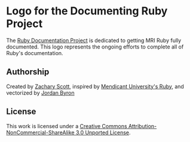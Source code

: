 # Logo for the Documenting Ruby Project

The [Ruby Documentation Project](http://documenting-ruby.org/) is dedicated to
getting MRI Ruby fully documented. This logo represents the ongoing efforts to
complete all of Ruby's documentation.

## Authorship

Created by [Zachary Scott](https://github.com/zzak), inspired by [Mendicant University's Ruby](http://mendicantuniversity.org), and vectorized by [Jordan Byron](https://github.com/jordanbyron)

## License

This work is licensed under a [Creative Commons Attribution-NonCommercial-ShareAlike 3.0 Unported License](http://creativecommons.org/licenses/by-nc-sa/3.0/).